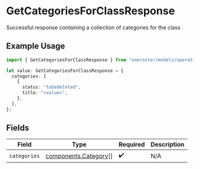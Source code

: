 # GetCategoriesForClassResponse

Successful response containing a collection of categories for the class

## Example Usage

```typescript
import { GetCategoriesForClassResponse } from "oneroster/models/operations";

let value: GetCategoriesForClassResponse = {
  categories: [
    {
      status: "tobedeleted",
      title: "<value>",
    },
  ],
};
```

## Fields

| Field                                                        | Type                                                         | Required                                                     | Description                                                  |
| ------------------------------------------------------------ | ------------------------------------------------------------ | ------------------------------------------------------------ | ------------------------------------------------------------ |
| `categories`                                                 | [components.Category](../../models/components/category.md)[] | :heavy_check_mark:                                           | N/A                                                          |